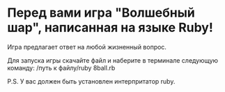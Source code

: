 # Перед вами игра "Волшебный шар", написанная на языке Ruby!

Игра предлагает ответ на любой жизненный вопрос.

Для запуска игры cкачайте файл и наберите в терминале следующую команду:
/путь к файлу/ruby 8ball.rb

P.S. У вас должен быть установлен интерпритатор ruby.